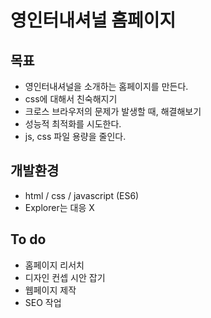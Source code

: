# 영인터내셔널 홈페이지

## 목표

- 영인터내셔널을 소개하는 홈페이지를 만든다.
- css에 대해서 친숙해지기
- 크로스 브라우저의 문제가 발생할 때, 해결해보기
- 성능적 최적화를 시도한다.
- js, css 파일 용량을 줄인다.

## 개발환경

- html / css / javascript (ES6)
- Explorer는 대응 X

## To do

- 홈페이지 리서치
- 디자인 컨셉 시안 잡기
- 웹페이지 제작
- SEO 작업